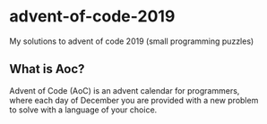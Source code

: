 # advent-of-code-2019
My solutions to advent of code 2019
(small programming puzzles)

## What is Aoc?
Advent of Code (AoC) is an advent calendar for programmers,  
where each day of December you are provided with a new problem   
to solve with a language of your choice.
